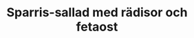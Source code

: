 ---
layout: recipe
title: "Sparris-sallad med rädisor och fetaost"
description: "Här är en väldigt fräsch och god sallad med sparris! "
image: /assets/images/sparris-sallad-med-radisor-och-fetaost.webp

# Recipe-specific data
category: Sallad
servings: "2 portioner"
diet:
  - LowCalorieDiet
  - VegetarianDiet

ingredients:
  - name: sparris, träiga ändar avbrutna
    quantity: 250 g
  - name: baby-bladspenat, stora stjälkar bortplockade
    quantity: 90 g
  - name: rädisor, skivade
    quantity: 1 knippe
  - name: körsbärstomater, halverade
    quantity: 250 g
  - name: gröna ärtor
    quantity: 80 g
  - name: röd lök, tunt skivad
    quantity: ½
  - name: fetaost, tärnad
    quantity: 150 g
  - section: "Dressing"
    items:
      - name: olivolja
        quantity: 2 msk
      - name: pressad citron
        quantity: 1 msk
      - name: äppelcidervinäger
        quantity: 1 msk
      - name: Salt och peppar
        quantity:
        
instructions:
- Tina ärtorna i mikron och låt dem svalna.
- Koka upp ett par cm vatten i en stor stekpanna och koka sparrisen i 2-3 minuter. Doppa direkt i kallt vatten och låt sedan rinna av på hushållspapper. Dela dem sedan i 4 bitar.
- Lägg spenaten i en stor bunke och blanda med rädisor, tomater, ärtor, lök och fetaost.
- Skaka ihop dressingen i en burk. Häll den över salladen och blanda runt.
- Lägg upp salladen på två tallrikar. Toppa med sparris-bitarna.

attribution: Receptet kommer från [The Recipe Critic](https://therecipecritic.com/asparagus-salad/ )

---